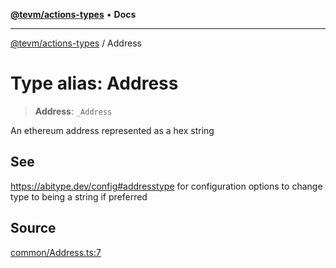 [**@tevm/actions-types**](../README.md) • **Docs**

***

[@tevm/actions-types](../globals.md) / Address

# Type alias: Address

> **Address**: `_Address`

An ethereum address represented as a hex string

## See

https://abitype.dev/config#addresstype for configuration options to change type to being a string if preferred

## Source

[common/Address.ts:7](https://github.com/evmts/tevm-monorepo/blob/main/packages/actions-types/src/common/Address.ts#L7)
